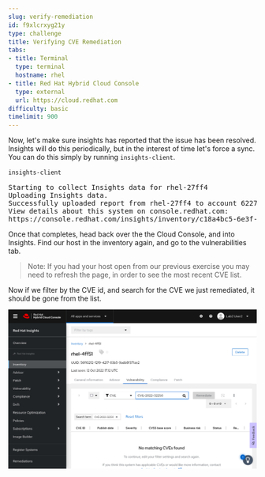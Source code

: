 ```yaml
---
slug: verify-remediation
id: f9xlcrxyg21y
type: challenge
title: Verifying CVE Remediation
tabs:
- title: Terminal
  type: terminal
  hostname: rhel
- title: Red Hat Hybrid Cloud Console
  type: external
  url: https://cloud.redhat.com
difficulty: basic
timelimit: 900
---
```

Now, let's make sure insights has reported that the issue has been resolved.  Insights will do this periodically, but in the interest of time let's force a sync. You can do this simply by running `insights-client`.

```bash
insights-client
```

<pre class=file>
Starting to collect Insights data for rhel-27ff4
Uploading Insights data.
Successfully uploaded report from rhel-27ff4 to account 6227255.
View details about this system on console.redhat.com:
https://console.redhat.com/insights/inventory/c18a4bc5-6e3f-47da-8ff7-9840747ef412
</pre>

Once that completes, head back over the the Cloud Console, and into Insights.  Find our host in the inventory again, and go to the vulnerabilities tab.

>Note: If you had your host open from our previous exercise you may need to refresh the page, in order to see the most recent CVE list.

Now if we filter by the CVE id, and search for the CVE we just remediated, it should be gone from the list.



![Fixed CVE](../assets/cloud-console-RHEL-host-vuln-gone.png)




